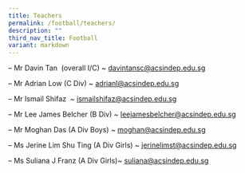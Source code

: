 ```yaml
---
title: Teachers
permalink: /football/teachers/
description: ""
third_nav_title: Football
variant: markdown
---
```


– Mr Davin Tan  (overall I/C) ~ [davintansc@acsindep.edu.sg](mailto:davintansc@acsindep.edu.sg)  
  
– Mr Adrian Low (C Div) ~ [adrianl@acsindep.edu.sg](mailto:adrianl@acsindep.edu.sg)  
  
 – Mr Ismail Shifaz  ~ [ismailshifaz@acsindep.edu.sg](mailto:ismailshifaz@acsindep.edu.sg)

– Mr Lee James Belcher (B Div) ~ [leejamesbelcher@acsindep.edu.sg](mailto:leejamesbelcher@acsindep.edu.sg)

– Mr Moghan Das (A Div Boys) ~ [moghan@acsindep.edu.sg](mailto:moghan@acsindep.edu.sg)

– Ms Jerine Lim Shu Ting (A Div Girls) ~ [jerinelimst@acsindep.edu.sg](mailto:jerinelimst@acsindep.edu.sg)

– Ms Suliana J Franz (A Div Girls)~ [suliana@acsindep.edu.sg](mailto:suliana@acsindep.edu.sg)